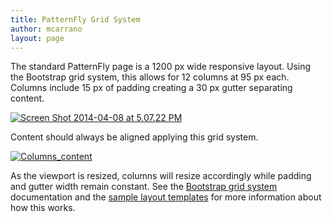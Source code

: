 ```yaml
---
title: PatternFly Grid System
author: mcarrano
layout: page
---
```

The standard PatternFly page is a 1200 px wide responsive layout. Using the Bootstrap grid system, this allows for 12 columns at 95 px each. Columns include 15 px of padding creating a 30 px gutter separating content.

[<img class="alignnone size-full wp-image-2031" src="{{site.baseurl}}wp-content/uploads/2014/02/Screen-Shot-2014-04-08-at-5.07.22-PM.png" alt="Screen Shot 2014-04-08 at 5.07.22 PM" />][1]

Content should always be aligned applying this grid system.

[<img class="alignnone size-full wp-image-2032" src="{{site.baseurl}}wp-content/uploads/2014/02/Columns_content.jpg" alt="Columns_content" />][2]

As the viewport is resized, columns will resize accordingly while padding and gutter width remain constant. See the [Bootstrap grid system][3] documentation and the [sample layout templates][4] for more information about how this works.

&nbsp;

 [1]: {{site.baseurl}}wp-content/uploads/2014/02/Screen-Shot-2014-04-08-at-5.07.22-PM.png
 [2]: {{site.baseurl}}wp-content/uploads/2014/02/Columns_content.jpg
 [3]: http://getbootstrap.com/css/#grid
 [4]: {{site.baseurl}}patterns/layout-templates/ "Layout Templates"
